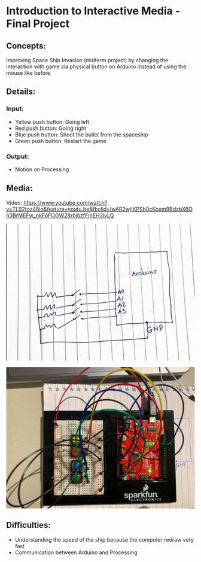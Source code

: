 # Introduction to Interactive Media - Final Project 

## Concepts:
Improving Space Ship Invasion (midterm project) by changing the interaction with game via physical button on Arduino instead of using the mouse like before


## Details:

### Input:
 - Yellow push button: Going left 
 - Red push button: Going right 
 - Blue push button: Shoot the bullet from the spaceship
 - Green push button: Restart the game 
 
 ### Output:
- Motion on Processing 

## Media:

Video: https://www.youtube.com/watch?v=TL92toz45io&feature=youtu.be&fbclid=IwAR2wjIKPSh0cKcem9BdzbX6Oh3BrMEFw_nkFpFOGW28rbibzfFinEH3lvLQ


![](schematic1.jpg)

![](105846841_607422366862777_4387858964236092607_n.jpg)
## Difficulties: 

- Understanding the speed of the ship because the computer redraw very fast 
- Communication between Arduino and Processing 
